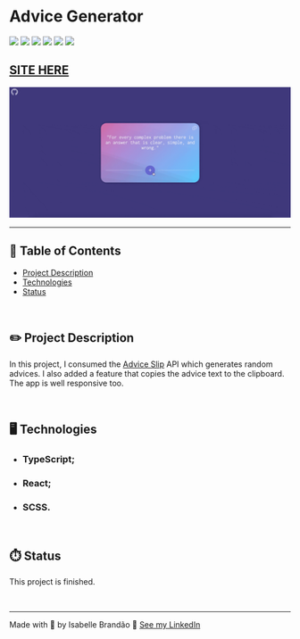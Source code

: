# Advice Generator

![](https://img.shields.io/github/forks/isabdch/advice-generator?color=%235e60ce&style=for-the-badge)
![](https://img.shields.io/github/languages/count/isabdch/advice-generator?color=%235e60ce&style=for-the-badge)
![](https://img.shields.io/github/repo-size/isabdch/advice-generator?color=%235e60ce&style=for-the-badge)
![](https://img.shields.io/github/issues/isabdch/advice-generator?color=%235e60ce&style=for-the-badge)
![](https://img.shields.io/github/stars/isabdch/advice-generator?color=%235e60ce&style=for-the-badge)
![](https://img.shields.io/github/license/isabdch/advice-generator?color=%235e60ce&style=for-the-badge)

## [SITE HERE](https://isabdch.github.io/advice-generator/)

![](/public/gif-readme.gif)

---

## 📖 Table of Contents

- [Project Description](#project-description)
- [Technologies](#technologies)
- [Status](#status)

<br />

## ✏️ Project Description

In this project, I consumed the [Advice Slip](https://api.adviceslip.com/) API which generates random advices. I also added a feature that copies the advice text to the clipboard. The app is well responsive too. 

<br />

## 🖥️ Technologies

- ### TypeScript;

- ### React;

- ### SCSS.

<br />

## ⏱️ Status

This project is finished.

<br />

---

Made with 💜 by Isabelle Brandão 👋 [See my LinkedIn](https://www.linkedin.com/in/isabelle-brand%C3%A3o-5645551a8/)
